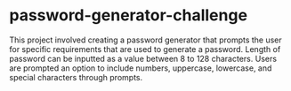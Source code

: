 # password-generator-challenge

This project involved creating a password generator that prompts the user for specific requirements that are used to generate a password. Length of password can be inputted as a value between 8 to 128 characters. Users are prompted an option to include numbers, uppercase, lowercase, and special characters through prompts. 